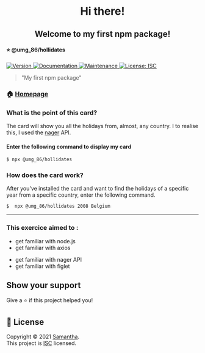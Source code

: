 <h1 align="center"> Hi there!</h1> 
<h2 align="center"> Welcome to my first npm package!</br>
<h4> ⭐️ @umg_86/hollidates</h4>
<p>
  <a href="https://www.npmjs.com/package/@umg_86/hollidates" target="_blank">
    <img alt="Version" src="https://img.shields.io/npm/v/@umg_86/hollidates.svg">
  </a>
  <a href="https://github.com/Samantha-35/CLI#readme" target="_blank">
    <img alt="Documentation" src="https://img.shields.io/badge/documentation-yes-brightgreen.svg" />
  </a>
  <a href="https://github.com/Samantha-35/CLI/graphs/commit-activity" target="_blank">
    <img alt="Maintenance" src="https://img.shields.io/badge/Maintained%3F-yes-green.svg" />
  </a>
  <a href="https://github.com/Samantha-35/CLI/blob/master/LICENSE" target="_blank">
    <img alt="License: ISC" src="https://img.shields.io/github/license/Samantha-35/@umg_86/hollidates" />
  </a>
</p>

> &#34;My first npm package&#34;

### 🏠 [Homepage](https://github.com/Samantha-35/CLI#readme)

### What is the point of this card?
The card will show you all the holidays from, almost, any country. I to realise this, I used the [nager](https://date.nager.at/) API.

#### Enter the following command to display my card

```sh
$ npx @umg_86/hollidates
```


<!-- ## Author

👤 **Samantha**

* Github: [@Samantha-35](https://github.com/Samantha-35) -->



### How does the card work?

After you've installed the card and want to find the holidays of a specific year from a specific country, enter the following command.

```sh
$  npx @umg_86/hollidates 2008 Belgium
```
***
### This exercice aimed to :
* get familiar with node.js
* get familiar with axios
- get familiar with nager API
- get familiar with figlet


## Show your support

Give a ⭐️ if this project helped you!

## 📝 License

Copyright © 2021 [Samantha](https://github.com/Samantha-35).<br />
This project is [ISC](https://github.com/Samantha-35/CLI/blob/master/LICENSE) licensed.




